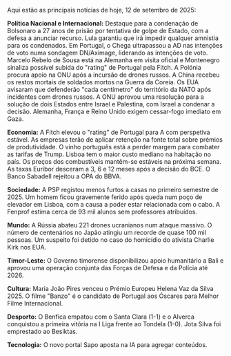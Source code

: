 Aqui estão as principais notícias de hoje, 12 de setembro de 2025:

**Política Nacional e Internacional:** Destaque para a condenação de Bolsonaro a 27 anos de prisão por tentativa de golpe de Estado, com a defesa a anunciar recurso. Lula garantiu que irá impedir qualquer amnistia para os condenados. Em Portugal, o Chega ultrapassou a AD nas intenções de voto numa sondagem DN/Aximage, liderando as intenções de voto. Marcelo Rebelo de Sousa está na Alemanha em visita oficial e Montenegro sinaliza possível subida do "rating" de Portugal pela Fitch. A Polónia procura apoio na ONU após a incursão de drones russos. A China recebeu os restos mortais de soldados mortos na Guerra da Coreia. Os EUA avisaram que defenderão "cada centímetro" do território da NATO após incidentes com drones russos. A ONU aprovou uma resolução para a solução de dois Estados entre Israel e Palestina, com Israel a condenar a decisão. Alemanha, França e Reino Unido exigem cessar-fogo imediato em Gaza.

**Economia:** A Fitch elevou o "rating" de Portugal para A com perspetiva estável. As empresas terão de aplicar retenção na fonte total sobre prémios de produtividade. O vinho português está a perder margem para combater as tarifas de Trump. Lisboa tem o maior custo mediano na habitação no país. Os preços dos combustíveis mantêm-se estáveis na próxima semana. As taxas Euribor desceram a 3, 6 e 12 meses após a decisão do BCE. O Banco Sabadell rejeitou a OPA do BBVA.

**Sociedade:** A PSP registou menos furtos a casas no primeiro semestre de 2025. Um homem ficou gravemente ferido após queda num poço de elevador em Lisboa, com a causa a poder estar relacionada com o cabo. A Fenprof estima cerca de 93 mil alunos sem professores atribuídos.

**Mundo:** A Rússia abateu 221 drones ucranianos num ataque massivo. O número de centenários no Japão atingiu um recorde de quase 100 mil pessoas. Um suspeito foi detido no caso do homicídio do ativista Charlie Kirk nos EUA.

**Timor-Leste:** O Governo timorense disponibilizou apoio humanitário a Bali e aprovou uma operação conjunta das Forças de Defesa e da Polícia até 2026.

**Cultura:** Maria João Pires venceu o Prémio Europeu Helena Vaz da Silva 2025. O filme "Banzo" é o candidato de Portugal aos Óscares para Melhor Filme Internacional.

**Desporto:** O Benfica empatou com o Santa Clara (1-1) e o Alverca conquistou a primeira vitória na I Liga frente ao Tondela (1-0). Jota Silva foi emprestado ao Besiktas.

**Tecnologia:** O novo portal Sapo aposta na IA para agregar conteúdos.